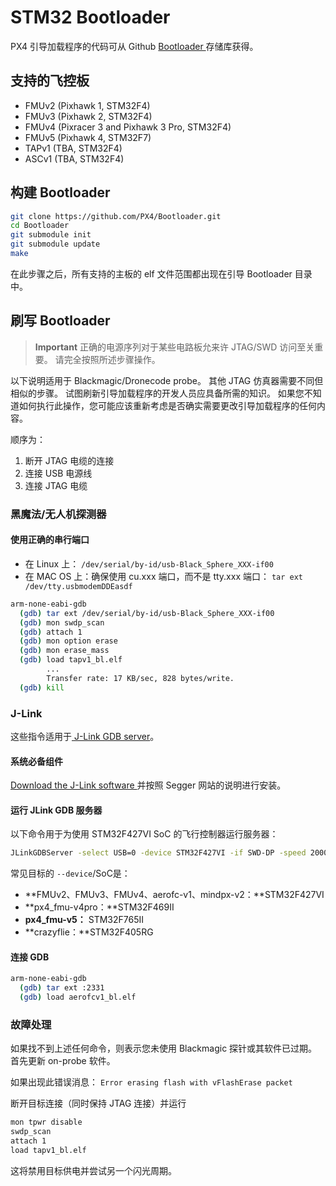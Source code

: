 # STM32 Bootloader

PX4 引导加载程序的代码可从 Github [ Bootloader ](https://github.com/px4/bootloader)存储库获得。

## 支持的飞控板

* FMUv2 (Pixhawk 1, STM32F4)
* FMUv3 (Pixhawk 2, STM32F4)
* FMUv4 (Pixracer 3 and Pixhawk 3 Pro, STM32F4)
* FMUv5 (Pixhawk 4, STM32F7)
* TAPv1 (TBA, STM32F4)
* ASCv1 (TBA, STM32F4)

## 构建 Bootloader

```bash
git clone https://github.com/PX4/Bootloader.git
cd Bootloader
git submodule init
git submodule update
make
```

在此步骤之后，所有支持的主板的 elf 文件范围都出现在引导 Bootloader 目录中。

## 刷写 Bootloader

> **Important** 正确的电源序列对于某些电路板允来许 JTAG/SWD 访问至关重要。 请完全按照所述步骤操作。

以下说明适用于 Blackmagic/Dronecode probe。 其他 JTAG 仿真器需要不同但相似的步骤。 试图刷新引导加载程序的开发人员应具备所需的知识。 如果您不知道如何执行此操作，您可能应该重新考虑是否确实需要更改引导加载程序的任何内容。

顺序为：

1. 断开 JTAG 电缆的连接
2. 连接 USB 电源线
3. 连接 JTAG 电缆

### 黑魔法/无人机探测器

#### 使用正确的串行端口

* 在 Linux 上： ```/dev/serial/by-id/usb-Black_Sphere_XXX-if00```
* 在 MAC OS 上：确保使用 cu.xxx 端口，而不是 tty.xxx 端口： ```tar ext /dev/tty.usbmodemDDEasdf```

```bash
arm-none-eabi-gdb
  (gdb) tar ext /dev/serial/by-id/usb-Black_Sphere_XXX-if00
  (gdb) mon swdp_scan
  (gdb) attach 1
  (gdb) mon option erase
  (gdb) mon erase_mass
  (gdb) load tapv1_bl.elf
        ...
        Transfer rate: 17 KB/sec, 828 bytes/write.
  (gdb) kill
```

### J-Link

这些指令适用于[ J-Link GDB server](https://www.segger.com/jlink-gdb-server.html)。

#### 系统必备组件

[ Download the J-Link software ](https://www.segger.com/downloads/jlink)并按照 Segger 网站的说明进行安装。

#### 运行 JLink GDB 服务器

以下命令用于为使用 STM32F427VI SoC 的飞行控制器运行服务器：

```bash
JLinkGDBServer -select USB=0 -device STM32F427VI -if SWD-DP -speed 20000
```

常见目标的 `--device`/SoC是：

* **FMUv2、FMUv3、FMUv4、aerofc-v1、mindpx-v2：**STM32F427VI
* **px4_fmu-v4pro：**STM32F469II
* **px4_fmu-v5：** STM32F765II
* **crazyflie：**STM32F405RG

#### 连接 GDB

```bash
arm-none-eabi-gdb
  (gdb) tar ext :2331
  (gdb) load aerofcv1_bl.elf
```

### 故障处理

如果找不到上述任何命令，则表示您未使用 Blackmagic 探针或其软件已过期。 首先更新 on-probe 软件。

如果出现此错误消息： ```Error erasing flash with vFlashErase packet```

断开目标连接（同时保持 JTAG 连接）并运行

```bash
mon tpwr disable
swdp_scan
attach 1
load tapv1_bl.elf
```

这将禁用目标供电并尝试另一个闪光周期。